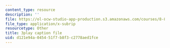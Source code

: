 ```yaml
---
content_type: resource
description: ''
file: https://ol-ocw-studio-app-production.s3.amazonaws.com/courses/8-821-string-theory-and-holographic-duality-fall-2014/d121e94a045451f7b8f3c2778aed1fce_nW4vp_upvmE.vtt
file_type: application/x-subrip
resourcetype: Other
title: 3play caption file
uid: d121e94a-0454-51f7-b8f3-c2778aed1fce
---
```

